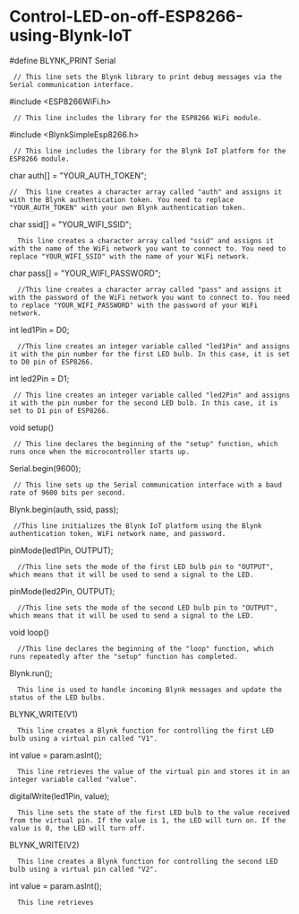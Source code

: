 # Control-LED-on-off-ESP8266-using-Blynk-IoT

#define BLYNK_PRINT Serial

     // This line sets the Blynk library to print debug messages via the Serial communication interface.
#include <ESP8266WiFi.h>

     // This line includes the library for the ESP8266 WiFi module.
#include <BlynkSimpleEsp8266.h>

     // This line includes the library for the Blynk IoT platform for the ESP8266 module.


char auth[] = "YOUR_AUTH_TOKEN";

    //  This line creates a character array called "auth" and assigns it with the Blynk authentication token. You need to replace "YOUR_AUTH_TOKEN" with your own Blynk authentication token.



char ssid[] = "YOUR_WIFI_SSID";

      This line creates a character array called "ssid" and assigns it with the name of the WiFi network you want to connect to. You need to replace "YOUR_WIFI_SSID" with the name of your WiFi network.



char pass[] = "YOUR_WIFI_PASSWORD";

      //This line creates a character array called "pass" and assigns it with the password of the WiFi network you want to connect to. You need to replace "YOUR_WIFI_PASSWORD" with the password of your WiFi network.



int led1Pin = D0;

      //This line creates an integer variable called "led1Pin" and assigns it with the pin number for the first LED bulb. In this case, it is set to D0 pin of ESP8266.
      
      
int led2Pin = D1;

     // This line creates an integer variable called "led2Pin" and assigns it with the pin number for the second LED bulb. In this case, it is set to D1 pin of ESP8266.



void setup()

     // This line declares the beginning of the "setup" function, which runs once when the microcontroller starts up.



Serial.begin(9600);

     // This line sets up the Serial communication interface with a baud rate of 9600 bits per second.



Blynk.begin(auth, ssid, pass);

     //This line initializes the Blynk IoT platform using the Blynk authentication token, WiFi network name, and password.



pinMode(led1Pin, OUTPUT);

      //This line sets the mode of the first LED bulb pin to "OUTPUT", which means that it will be used to send a signal to the LED.



pinMode(led2Pin, OUTPUT);

      //This line sets the mode of the second LED bulb pin to "OUTPUT", which means that it will be used to send a signal to the LED.



void loop()

      //This line declares the beginning of the "loop" function, which runs repeatedly after the "setup" function has completed.



Blynk.run();

      This line is used to handle incoming Blynk messages and update the status of the LED bulbs.



BLYNK_WRITE(V1)

      This line creates a Blynk function for controlling the first LED bulb using a virtual pin called "V1".



int value = param.asInt();

      This line retrieves the value of the virtual pin and stores it in an integer variable called "value".


digitalWrite(led1Pin, value);

      This line sets the state of the first LED bulb to the value received from the virtual pin. If the value is 1, the LED will turn on. If the value is 0, the LED will turn off.


BLYNK_WRITE(V2)

      This line creates a Blynk function for controlling the second LED bulb using a virtual pin called "V2".



int value = param.asInt();

      This line retrieves

